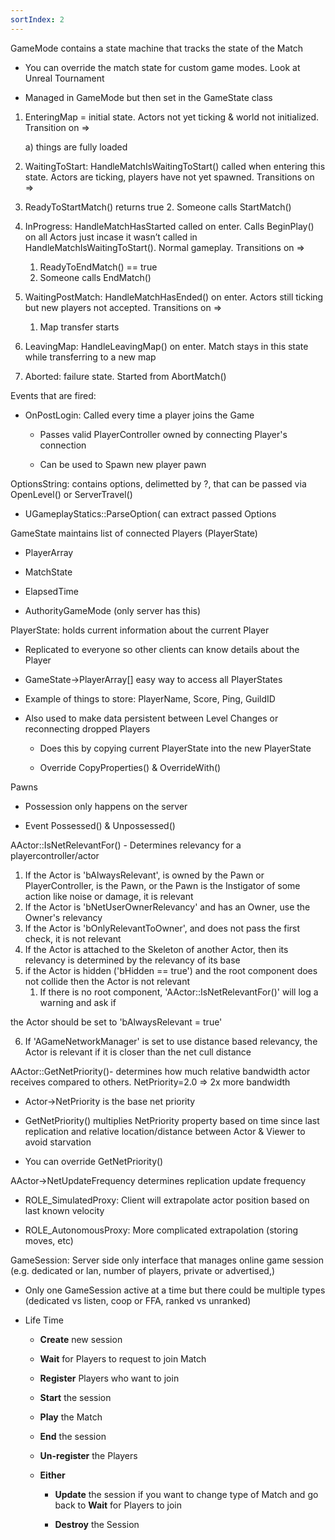 ```yaml
---
sortIndex: 2
---
```


GameMode contains a state machine that tracks the state of the Match

- You can override the match state for custom game modes. Look at Unreal Tournament

- Managed in GameMode but then set in the GameState class

1. EnteringMap = initial state. Actors not yet ticking & world not initialized. Transition on =>

   a) things are fully loaded

2.  WaitingToStart: HandleMatchIsWaitingToStart() called when entering this state. Actors are ticking, players have not yet spawned. Transitions on =>

1. ReadyToStartMatch() returns true
   2. Someone calls StartMatch()

3. InProgress: HandleMatchHasStarted called on enter. Calls BeginPlay() on all Actors just incase it wasn’t called in HandleMatchIsWaitingToStart(). Normal gameplay. Transitions on =>

   1. ReadyToEndMatch() == true
   2. Someone calls EndMatch()

4. WaitingPostMatch: HandleMatchHasEnded() on enter. Actors still ticking but new players not accepted. Transitions on =>
   1. Map transfer starts

5. LeavingMap: HandleLeavingMap() on enter. Match stays in this state while transferring to a new map

5. Aborted: failure state. Started from AbortMatch()



Events that are fired:

- OnPostLogin: Called every time a player joins the Game

  - Passes valid PlayerController owned by connecting Player's connection

  - Can be used to Spawn new player pawn



OptionsString: contains options, delimetted by ?, that can be passed via OpenLevel() or ServerTravel()

- UGameplayStatics::ParseOption( can extract passed Options

GameState maintains list of connected Players (PlayerState)

- PlayerArray

- MatchState

- ElapsedTime

- AuthorityGameMode (only server has this)



PlayerState: holds current information about the current Player

- Replicated to everyone so other clients can know details about the Player

- GameState->PlayerArray\[] easy way to access all PlayerStates

- Example of things to store: PlayerName, Score, Ping, GuildID

- Also used to make data persistent between Level Changes or reconnecting dropped Players

  - Does this by copying current PlayerState into the new PlayerState

  - Override CopyProperties() & OverrideWith()



Pawns

- Possession only happens on the server

- Event Possessed() & Unpossessed()

AActor::IsNetRelevantFor() - Determines relevancy for a playercontroller/actor

1. If the Actor is 'bAlwaysRelevant', is owned by the Pawn or PlayerController, is the Pawn, or the Pawn is the Instigator of some action like noise or damage, it is relevant
1. If the Actor is 'bNetUserOwnerRelevancy' and has an Owner, use the Owner's relevancy
1. If the Actor is 'bOnlyRelevantToOwner', and does not pass the first check, it is not relevant
1. If the Actor is attached to the Skeleton of another Actor, then its relevancy is determined by the relevancy of its base
1. if the Actor is hidden ('bHidden == true') and the root component does not collide then the Actor is not relevant
   1. If there is no root component, 'AActor::IsNetRelevantFor()' will log a warning and ask if

the Actor should be set to 'bAlwaysRelevant = true'

6. If 'AGameNetworkManager' is set to use distance based relevancy, the Actor is relevant if it is closer than the net cull distance



AActor::GetNetPriority()- determines how much relative bandwidth actor receives compared to others. NetPriority=2.0 => 2x more bandwidth

- Actor->NetPriority is the base net priority

- GetNetPriority() multiplies NetPriority property based on time since last replication and relative location/distance between Actor & Viewer to avoid starvation

- You can override GetNetPriority()

AActor->NetUpdateFrequency determines replication update frequency

- ROLE_SimulatedProxy: Client will extrapolate actor position based on last known velocity

- ROLE_AutonomousProxy: More complicated extrapolation (storing moves, etc)

GameSession: Server side only interface that manages online game session (e.g. dedicated or lan, number of players, private or advertised,)

- Only one GameSession active at a time but there could be multiple types (dedicated vs listen, coop or FFA, ranked vs unranked)

- Life Time

  - **Create** new session

  - **Wait** for Players to request to join Match

  - **Register** Players who want to join

  - **Start** the session

  - **Play** the Match

  - **End** the session

  - **Un-register** the Players

  - **Either**

    - **Update** the session if you want to change type of Match and go back to **Wait** for Players to join

    - **Destroy** the Session
